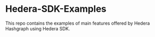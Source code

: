 # Hedera-SDK-Examples

This repo contains the examples of main features offered by Hedera Hashgraph using Hedera SDK.
